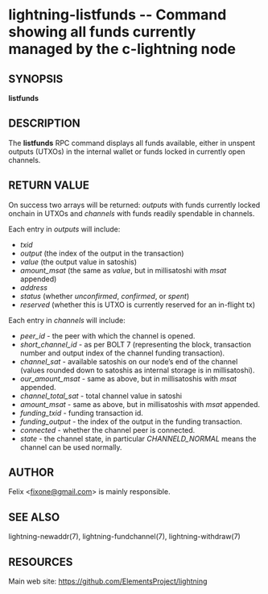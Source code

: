 lightning-listfunds -- Command showing all funds currently managed by the c-lightning node
==========================================================================================

SYNOPSIS
--------

**listfunds**

DESCRIPTION
-----------

The **listfunds** RPC command displays all funds available, either in
unspent outputs (UTXOs) in the internal wallet or funds locked in
currently open channels.

RETURN VALUE
------------

On success two arrays will be returned: *outputs* with funds currently
locked onchain in UTXOs and *channels* with funds readily spendable in
channels.

Each entry in *outputs* will include:
-   *txid*
-   *output* (the index of the output in the transaction)
-   *value* (the output value in satoshis)
-   *amount\_msat* (the same as *value*, but in millisatoshi with *msat*
    appended)
-   *address*
-   *status* (whether *unconfirmed*, *confirmed*, or *spent*)
-   *reserved* (whether this is UTXO is currently reserved for an in-flight tx)

Each entry in *channels* will include:
-   *peer\_id* - the peer with which the channel is opened.
-   *short\_channel\_id* - as per BOLT 7 (representing the block,
    transaction number and output index of the channel funding
    transaction).
-   *channel\_sat* - available satoshis on our node’s end of the channel
    (values rounded down to satoshis as internal storage is in
    millisatoshi).
-   *our\_amount\_msat* - same as above, but in millisatoshis with
    *msat* appended.
-   *channel\_total\_sat* - total channel value in satoshi
-   *amount\_msat* - same as above, but in millisatoshis with *msat*
    appended.
-   *funding\_txid* - funding transaction id.
-   *funding\_output* - the index of the output in the funding
    transaction.
-   *connected* - whether the channel peer is connected.
-   *state* - the channel state, in particular *CHANNELD_NORMAL* means the
    channel can be used normally.

AUTHOR
------

Felix <<fixone@gmail.com>> is mainly responsible.

SEE ALSO
--------

lightning-newaddr(7), lightning-fundchannel(7), lightning-withdraw(7)

RESOURCES
---------

Main web site: <https://github.com/ElementsProject/lightning>
